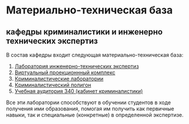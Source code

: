 # Материально-техническая база

## кафедры криминалистики и инженерно технических экспертиз

В состав кафедры входит следующая материально-техническая база:
1. [Лаборатория инженерно-технических экспертиз](https://rekkk1n.github.io/testinglab/)
2. [Виртуальный проекционнный комплекс](https://rekkk1n.github.io/VR/)
3. [Криминалистические лаборатории](https://rekkk1n.github.io/crimlab/)
4. [Криминалистический полигон](https://rekkk1n.github.io/UIGPSforensicpolygons/)
5. [Учебная аудитория 340 (кабинет криминалистики)](https://rekkk1n.github.io/cabinet/)

Все эти лаборатории способствуют в обучении студентов в ходе получения ими образования, помогая им получить как первичные навыки, так и специальные (конкретные) в определенной экспертизе.
